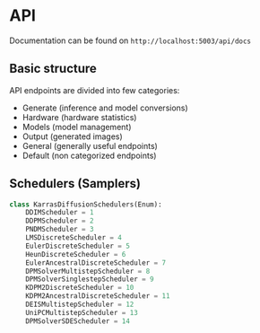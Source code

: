 # API

Documentation can be found on `http://localhost:5003/api/docs`

## Basic structure

API endpoints are divided into few categories:

- Generate (inference and model conversions)
- Hardware (hardware statistics)
- Models (model management)
- Output (generated images)
- General (generally useful endpoints)
- Default (non categorized endpoints)

## Schedulers (Samplers)

```py
class KarrasDiffusionSchedulers(Enum):
    DDIMScheduler = 1
    DDPMScheduler = 2
    PNDMScheduler = 3
    LMSDiscreteScheduler = 4
    EulerDiscreteScheduler = 5
    HeunDiscreteScheduler = 6
    EulerAncestralDiscreteScheduler = 7
    DPMSolverMultistepScheduler = 8
    DPMSolverSinglestepScheduler = 9
    KDPM2DiscreteScheduler = 10
    KDPM2AncestralDiscreteScheduler = 11
    DEISMultistepScheduler = 12
    UniPCMultistepScheduler = 13
    DPMSolverSDEScheduler = 14
```
